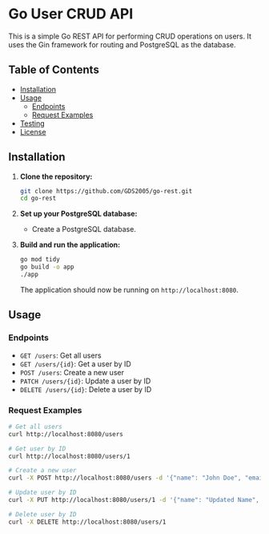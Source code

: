 # Go User CRUD API

This is a simple Go REST API for performing CRUD operations on users. It uses the Gin framework for routing and PostgreSQL as the database.

## Table of Contents

- [Installation](#installation)
- [Usage](#usage)
  - [Endpoints](#endpoints)
  - [Request Examples](#request-examples)
- [Testing](#testing)
- [License](#license)

## Installation

1. **Clone the repository:**

    ```bash
    git clone https://github.com/GDS2005/go-rest.git
    cd go-rest
    ```

2. **Set up your PostgreSQL database:**

    - Create a PostgreSQL database.

3. **Build and run the application:**

    ```bash
    go mod tidy
    go build -o app
    ./app
    ```

    The application should now be running on `http://localhost:8080`.

## Usage

### Endpoints

- `GET /users`: Get all users
- `GET /users/{id}`: Get a user by ID
- `POST /users`: Create a new user
- `PATCH /users/{id}`: Update a user by ID
- `DELETE /users/{id}`: Delete a user by ID

### Request Examples

```bash
# Get all users
curl http://localhost:8080/users

# Get user by ID
curl http://localhost:8080/users/1

# Create a new user
curl -X POST http://localhost:8080/users -d '{"name": "John Doe", "email": "john@example.com"}'

# Update user by ID
curl -X PUT http://localhost:8080/users/1 -d '{"name": "Updated Name", "email": "updated@example.com"}'

# Delete user by ID
curl -X DELETE http://localhost:8080/users/1